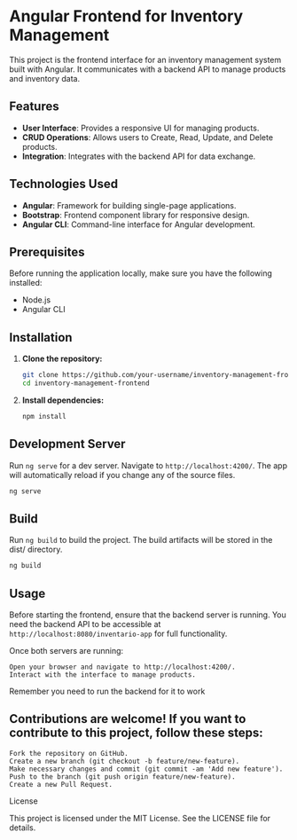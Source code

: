 # Angular Frontend for Inventory Management

This project is the frontend interface for an inventory management system built with Angular. It communicates with a backend API to manage products and inventory data.

## Features

- **User Interface**: Provides a responsive UI for managing products.
- **CRUD Operations**: Allows users to Create, Read, Update, and Delete products.
- **Integration**: Integrates with the backend API for data exchange.

## Technologies Used

- **Angular**: Framework for building single-page applications.
- **Bootstrap**: Frontend component library for responsive design.
- **Angular CLI**: Command-line interface for Angular development.

## Prerequisites

Before running the application locally, make sure you have the following installed:

- Node.js
- Angular CLI

## Installation

1. **Clone the repository:**

   ```bash
   git clone https://github.com/your-username/inventory-management-frontend.git
   cd inventory-management-frontend
   ```

2. **Install dependencies:**
   ```bash
   npm install
   ```

## Development Server

Run `ng serve` for a dev server. Navigate to `http://localhost:4200/`. The app will automatically reload if you change any of the source files.
```bash
ng serve
```
## Build

Run `ng build` to build the project. The build artifacts will be stored in the dist/ directory.
```bash
ng build
```

## Usage

Before starting the frontend, ensure that the backend server is running. You need the backend API to be accessible at `http://localhost:8080/inventario-app` for full functionality.

Once both servers are running:

    Open your browser and navigate to http://localhost:4200/.
    Interact with the interface to manage products.

Remember you need to run the backend for it to work

## Contributions are welcome! If you want to contribute to this project, follow these steps:

    Fork the repository on GitHub.
    Create a new branch (git checkout -b feature/new-feature).
    Make necessary changes and commit (git commit -am 'Add new feature').
    Push to the branch (git push origin feature/new-feature).
    Create a new Pull Request.

License

This project is licensed under the MIT License. See the LICENSE file for details.
